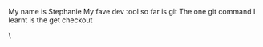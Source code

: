 My name is Stephanie 
My fave dev tool so far is git 
The one git command I learnt is the get checkout 

\
